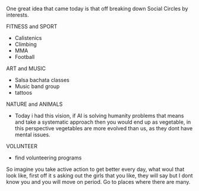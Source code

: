 One great idea that came today is that off breaking down Social Circles by interests.

FITNESS and SPORT
- Calistenics
- Climbing
- MMA
- Football

ART and MUSIC
- Salsa bachata classes
- Music band group
- tattoos

NATURE and ANIMALS
- Today i had this vision, if AI is solving humanity problems that means and take a systematic approach then you would end up as vegetable, in this perspective vegetables are more evolved than us, as they dont have mental issues.

VOLUNTEER
- find volunteering programs

So imagine you take active action to get better every day, what woul that look like, first off it s asking out the girls that you like, they will say but I dont know you and you will move on period. Go to places where there are many.

